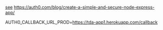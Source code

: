 
[see](https://auth0.com/blog/create-a-simple-and-stylish-node-express-app/)
https://auth0.com/blog/create-a-simple-and-secure-node-express-app/


AUTH0_CALLBACK_URL_PROD=https://tda-app1.herokuapp.com/callback
